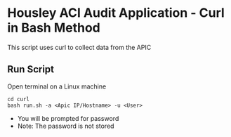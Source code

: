 # Housley ACI Audit Application - Curl in Bash Method #
This script uses curl to collect data from the APIC


## Run Script ##
Open terminal on a Linux machine

```
cd curl
bash run.sh -a <Apic IP/Hostname> -u <User>
```
- You will be prompted for password
- Note: The password is not stored
